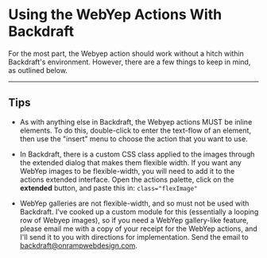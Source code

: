 # Using the WebYep Actions With Backdraft

For the most part, the Webyep action should work without a hitch within Backdraft's environment. However, there are a few things to keep in mind, as outlined below.

----

## Tips

* As with anything else in Backdraft, the Webyep actions MUST be inline elements. To do this, double-click to enter the text-flow of an element, then use the "insert" menu to choose the action that you want to use.

* In Backdraft, there is a custom CSS class applied to the images through the extended dialog that makes them flexible width. If you want any WebYep images to be flexible-width, you will need to add it to the actions extended interface. Open the actions palette, click on the **extended** button, and paste this in: `class="flexImage"`

* WebYep galleries are not flexible-width, and so must not be used with Backdraft. I've cooked up a custom module for this (essentially a looping row of Webyep images), so if you need a WebYep gallery-like feature, please email me with a copy of your receipt for the WebYep actions, and I'll send it to you with directions for implementation. Send the email to <backdraft@onrampwebdesign.com>.
